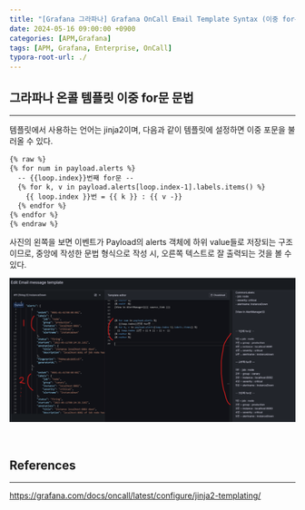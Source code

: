 ```yaml
---
title: "[Grafana 그라파나] Grafana OnCall Email Template Syntax (이중 for문)"
date: 2024-05-16 09:00:00 +0900
categories: [APM,Grafana]
tags: [APM, Grafana, Enterprise, OnCall]
typora-root-url: ./
---
```


## **그라파나 온콜 템플릿 이중 for문 문법**

---

템플릿에서 사용하는 언어는 jinja2이며, 다음과 같이 템플릿에 설정하면 이중 포문을 불러올 수 있다.

```jinja2
{% raw %}
{% for num in payload.alerts %}
  -- {{loop.index}}번째 for문 --
  {% for k, v in payload.alerts[loop.index-1].labels.items() %}
    {{ loop.index }}번 = {{ k }} : {{ v -}}
  {% endfor %}
{% endfor %}
{% endraw %}
```



사진의 왼쪽을 보면 이벤트가 Payload의 alerts 객체에 하위 value들로 저장되는 구조이므로, 중앙에 작성한 문법 형식으로 작성 시, 오른쪽 텍스트로 잘 출력되는 것을 볼 수 있다.

![image-20240711150651010](/../assets/img/posts/2024-05-16-Grafana-Oncall-Template-Syntax/image-20240711150651010.png)



<br/>

## **References**

---

<https://grafana.com/docs/oncall/latest/configure/jinja2-templating/>



<br/>
